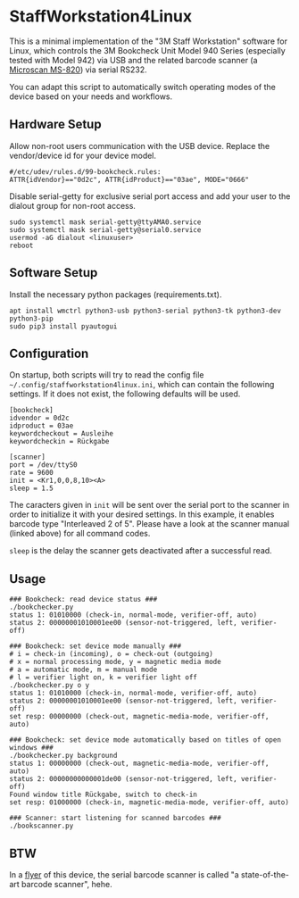 # StaffWorkstation4Linux
This is a minimal implementation of the "3M Staff Workstation" software for Linux, which controls the 3M Bookcheck Unit Model 940 Series (especially tested with Model 942) via USB and the related barcode scanner (a [Microscan MS-820](https://files.microscan.com/downloadcenter/ms820manual.pdf)) via serial RS232.

You can adapt this script to automatically switch operating modes of the device based on your needs and workflows.

## Hardware Setup
Allow non-root users communication with the USB device. Replace the vendor/device id for your device model.

```
#/etc/udev/rules.d/99-bookcheck.rules:
ATTR{idVendor}=="0d2c", ATTR{idProduct}=="03ae", MODE="0666"
```

Disable serial-getty for exclusive serial port access and add your user to the dialout group for non-root access.
```
sudo systemctl mask serial-getty@ttyAMA0.service
sudo systemctl mask serial-getty@serial0.service
usermod -aG dialout <linuxuser>
reboot
```

## Software Setup
Install the necessary python packages (requirements.txt).
```
apt install wmctrl python3-usb python3-serial python3-tk python3-dev python3-pip
sudo pip3 install pyautogui
```

## Configuration
On startup, both scripts will try to read the config file `~/.config/staffworkstation4linux.ini`, which can contain the following settings. If it does not exist, the following defaults will be used.
```
[bookcheck]
idvendor = 0d2c
idproduct = 03ae
keywordcheckout = Ausleihe
keywordcheckin = Rückgabe

[scanner]
port = /dev/ttyS0
rate = 9600
init = <Kr1,0,0,8,10><A>
sleep = 1.5
```

The caracters given in `init` will be sent over the serial port to the scanner in order to initialize it with your desired settings. In this example, it enables barcode type "Interleaved 2 of 5". Please have a look at the scanner manual (linked above) for all command codes.

`sleep` is the delay the scanner gets deactivated after a successful read.

## Usage
```
### Bookcheck: read device status ###
./bookchecker.py
status 1: 01010000 (check-in, normal-mode, verifier-off, auto)
status 2: 00000001010001ee00 (sensor-not-triggered, left, verifier-off)

### Bookcheck: set device mode manually ###
# i = check-in (incoming), o = check-out (outgoing)
# x = normal processing mode, y = magnetic media mode
# a = automatic mode, m = manual mode
# l = verifier light on, k = verifier light off
./bookchecker.py o y
status 1: 01010000 (check-in, normal-mode, verifier-off, auto)
status 2: 00000001010001ee00 (sensor-not-triggered, left, verifier-off)
set resp: 00000000 (check-out, magnetic-media-mode, verifier-off, auto)

### Bookcheck: set device mode automatically based on titles of open windows ###
./bookchecker.py background
status 1: 00000000 (check-out, magnetic-media-mode, verifier-off, auto)
status 2: 00000000000001de00 (sensor-not-triggered, left, verifier-off)
Found window title Rückgabe, switch to check-in
set resp: 01000000 (check-in, magnetic-media-mode, verifier-off, auto)

### Scanner: start listening for scanned barcodes ###
./bookscanner.py
```

## BTW
In a [flyer](https://multimedia.3m.com/mws/media/602271O/940-series-bookcheck.pdf) of this device, the serial barcode scanner is called "a state-of-the-art barcode scanner", hehe.
